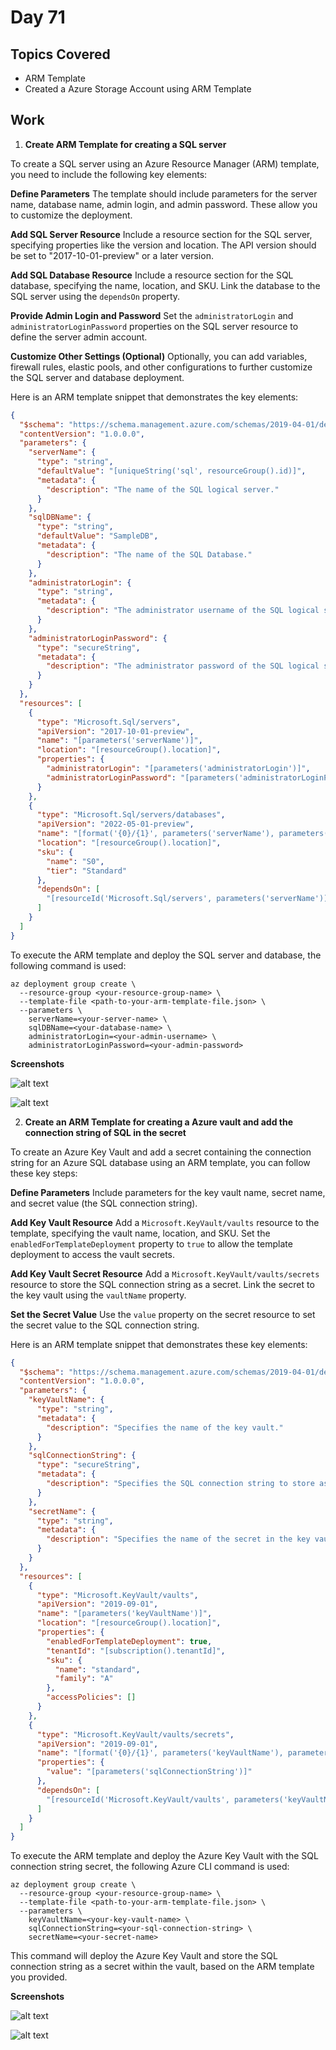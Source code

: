 # Day 71

## Topics Covered

- ARM Template
- Created a Azure Storage Account using ARM Template

## Work

1. **Create ARM Template for creating a SQL server**

To create a SQL server using an Azure Resource Manager (ARM) template, you need to include the following key elements:

**Define Parameters**
The template should include parameters for the server name, database name, admin login, and admin password. These allow you to customize the deployment.

**Add SQL Server Resource**
Include a resource section for the SQL server, specifying properties like the version and location. The API version should be set to "2017-10-01-preview" or a later version.

**Add SQL Database Resource**
Include a resource section for the SQL database, specifying the name, location, and SKU. Link the database to the SQL server using the `dependsOn` property.

**Provide Admin Login and Password**
Set the `administratorLogin` and `administratorLoginPassword` properties on the SQL server resource to define the server admin account.

**Customize Other Settings (Optional)**
Optionally, you can add variables, firewall rules, elastic pools, and other configurations to further customize the SQL server and database deployment.

Here is an ARM template snippet that demonstrates the key elements:

```json
{
  "$schema": "https://schema.management.azure.com/schemas/2019-04-01/deploymentTemplate.json#",
  "contentVersion": "1.0.0.0",
  "parameters": {
    "serverName": {
      "type": "string",
      "defaultValue": "[uniqueString('sql', resourceGroup().id)]",
      "metadata": {
        "description": "The name of the SQL logical server."
      }
    },
    "sqlDBName": {
      "type": "string",
      "defaultValue": "SampleDB",
      "metadata": {
        "description": "The name of the SQL Database."
      }
    },
    "administratorLogin": {
      "type": "string",
      "metadata": {
        "description": "The administrator username of the SQL logical server."
      }
    },
    "administratorLoginPassword": {
      "type": "secureString",
      "metadata": {
        "description": "The administrator password of the SQL logical server."
      }
    }
  },
  "resources": [
    {
      "type": "Microsoft.Sql/servers",
      "apiVersion": "2017-10-01-preview",
      "name": "[parameters('serverName')]",
      "location": "[resourceGroup().location]",
      "properties": {
        "administratorLogin": "[parameters('administratorLogin')]",
        "administratorLoginPassword": "[parameters('administratorLoginPassword')]"
      }
    },
    {
      "type": "Microsoft.Sql/servers/databases",
      "apiVersion": "2022-05-01-preview",
      "name": "[format('{0}/{1}', parameters('serverName'), parameters('sqlDBName'))]",
      "location": "[resourceGroup().location]",
      "sku": {
        "name": "S0",
        "tier": "Standard"
      },
      "dependsOn": [
        "[resourceId('Microsoft.Sql/servers', parameters('serverName'))]"
      ]
    }
  ]
}
```

To execute the ARM template and deploy the SQL server and database, the following command is used:

```
az deployment group create \
  --resource-group <your-resource-group-name> \
  --template-file <path-to-your-arm-template-file.json> \
  --parameters \
    serverName=<your-server-name> \
    sqlDBName=<your-database-name> \
    administratorLogin=<your-admin-username> \
    administratorLoginPassword=<your-admin-password>
```

**Screenshots**

![alt text](Output1.jpg)

![alt text](output2.jpg)

2. **Create an ARM Template for creating a Azure vault and add the connection string of SQL in the secret**

To create an Azure Key Vault and add a secret containing the connection string for an Azure SQL database using an ARM template, you can follow these key steps:

**Define Parameters**
Include parameters for the key vault name, secret name, and secret value (the SQL connection string).

**Add Key Vault Resource**
Add a `Microsoft.KeyVault/vaults` resource to the template, specifying the vault name, location, and SKU. Set the `enabledForTemplateDeployment` property to `true` to allow the template deployment to access the vault secrets.

**Add Key Vault Secret Resource**
Add a `Microsoft.KeyVault/vaults/secrets` resource to store the SQL connection string as a secret. Link the secret to the key vault using the `vaultName` property.

**Set the Secret Value**
Use the `value` property on the secret resource to set the secret value to the SQL connection string.

Here is an ARM template snippet that demonstrates these key elements:

```json
{
  "$schema": "https://schema.management.azure.com/schemas/2019-04-01/deploymentTemplate.json#",
  "contentVersion": "1.0.0.0",
  "parameters": {
    "keyVaultName": {
      "type": "string",
      "metadata": {
        "description": "Specifies the name of the key vault."
      }
    },
    "sqlConnectionString": {
      "type": "secureString",
      "metadata": {
        "description": "Specifies the SQL connection string to store as a secret."
      }
    },
    "secretName": {
      "type": "string",
      "metadata": {
        "description": "Specifies the name of the secret in the key vault."
      }
    }
  },
  "resources": [
    {
      "type": "Microsoft.KeyVault/vaults",
      "apiVersion": "2019-09-01",
      "name": "[parameters('keyVaultName')]",
      "location": "[resourceGroup().location]",
      "properties": {
        "enabledForTemplateDeployment": true,
        "tenantId": "[subscription().tenantId]",
        "sku": {
          "name": "standard",
          "family": "A"
        },
        "accessPolicies": []
      }
    },
    {
      "type": "Microsoft.KeyVault/vaults/secrets",
      "apiVersion": "2019-09-01",
      "name": "[format('{0}/{1}', parameters('keyVaultName'), parameters('secretName'))]",
      "properties": {
        "value": "[parameters('sqlConnectionString')]"
      },
      "dependsOn": [
        "[resourceId('Microsoft.KeyVault/vaults', parameters('keyVaultName'))]"
      ]
    }
  ]
}
```

To execute the ARM template and deploy the Azure Key Vault with the SQL connection string secret, the following Azure CLI command is used:

```
az deployment group create \
  --resource-group <your-resource-group-name> \
  --template-file <path-to-your-arm-template-file.json> \
  --parameters \
    keyVaultName=<your-key-vault-name> \
    sqlConnectionString=<your-sql-connection-string> \
    secretName=<your-secret-name>
```

This command will deploy the Azure Key Vault and store the SQL connection string as a secret within the vault, based on the ARM template you provided.

**Screenshots**

![alt text](Output3.jpg)

![alt text](output4.jpg)
